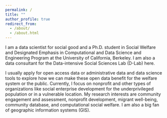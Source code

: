 ```yaml
---
permalink: /
title: ""
author_profile: true
redirect_from: 
  - /about/
  - /about.html
---
```


I am a data scientist for social good and a Ph.D. student in Social Welfare and Designated Emphasis in Computational and Data Science and Engineering Program at the University of California, Berkeley. I am also a data consultant for the Data-intensive Social Sciences Lab (D-Lab) here.

I usually apply for open access data or administrative data and data science tools to explore how we can make these open data benefit for the welfare system or the public. Currently, I focus on nonprofit and other types of organizations like social enterprise development for the underprivileged population or in a vulnerable location. My research interests are community engagement and assessment, nonprofit development, migrant well-being, community database, and computational social welfare. I am also a big fan of geographic information systems (GIS).
